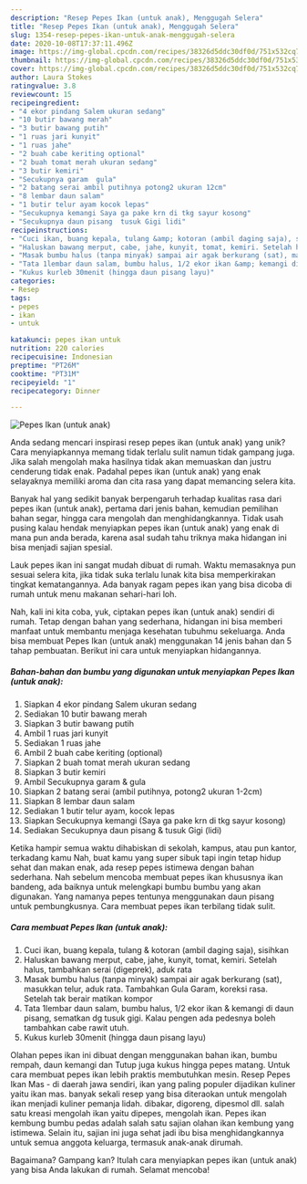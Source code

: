 ```yaml
---
description: "Resep Pepes Ikan (untuk anak), Menggugah Selera"
title: "Resep Pepes Ikan (untuk anak), Menggugah Selera"
slug: 1354-resep-pepes-ikan-untuk-anak-menggugah-selera
date: 2020-10-08T17:37:11.496Z
image: https://img-global.cpcdn.com/recipes/38326d5ddc30df0d/751x532cq70/pepes-ikan-untuk-anak-foto-resep-utama.jpg
thumbnail: https://img-global.cpcdn.com/recipes/38326d5ddc30df0d/751x532cq70/pepes-ikan-untuk-anak-foto-resep-utama.jpg
cover: https://img-global.cpcdn.com/recipes/38326d5ddc30df0d/751x532cq70/pepes-ikan-untuk-anak-foto-resep-utama.jpg
author: Laura Stokes
ratingvalue: 3.8
reviewcount: 15
recipeingredient:
- "4 ekor pindang Salem ukuran sedang"
- "10 butir bawang merah"
- "3 butir bawang putih"
- "1 ruas jari kunyit"
- "1 ruas jahe"
- "2 buah cabe keriting optional"
- "2 buah tomat merah ukuran sedang"
- "3 butir kemiri"
- "Secukupnya garam  gula"
- "2 batang serai ambil putihnya potong2 ukuran 12cm"
- "8 lembar daun salam"
- "1 butir telur ayam kocok lepas"
- "Secukupnya kemangi Saya ga pake krn di tkg sayur kosong"
- "Secukupnya daun pisang  tusuk Gigi lidi"
recipeinstructions:
- "Cuci ikan, buang kepala, tulang &amp; kotoran (ambil daging saja), sisihkan"
- "Haluskan bawang merput, cabe, jahe, kunyit, tomat, kemiri. Setelah halus, tambahkan serai (digeprek), aduk rata"
- "Masak bumbu halus (tanpa minyak) sampai air agak berkurang (sat), masukkan telur, aduk rata. Tambahkan Gula Garam, koreksi rasa. Setelah tak berair matikan kompor"
- "Tata 1lembar daun salam, bumbu halus, 1/2 ekor ikan &amp; kemangi di daun pisang, sematkan dg tusuk gigi. Kalau pengen ada pedesnya boleh tambahkan cabe rawit utuh."
- "Kukus kurleb 30menit (hingga daun pisang layu)"
categories:
- Resep
tags:
- pepes
- ikan
- untuk

katakunci: pepes ikan untuk 
nutrition: 220 calories
recipecuisine: Indonesian
preptime: "PT26M"
cooktime: "PT31M"
recipeyield: "1"
recipecategory: Dinner

---
```



![Pepes Ikan (untuk anak)](https://img-global.cpcdn.com/recipes/38326d5ddc30df0d/751x532cq70/pepes-ikan-untuk-anak-foto-resep-utama.jpg)

Anda sedang mencari inspirasi resep pepes ikan (untuk anak) yang unik? Cara menyiapkannya memang tidak terlalu sulit namun tidak gampang juga. Jika salah mengolah maka hasilnya tidak akan memuaskan dan justru cenderung tidak enak. Padahal pepes ikan (untuk anak) yang enak selayaknya memiliki aroma dan cita rasa yang dapat memancing selera kita.

Banyak hal yang sedikit banyak berpengaruh terhadap kualitas rasa dari pepes ikan (untuk anak), pertama dari jenis bahan, kemudian pemilihan bahan segar, hingga cara mengolah dan menghidangkannya. Tidak usah pusing kalau hendak menyiapkan pepes ikan (untuk anak) yang enak di mana pun anda berada, karena asal sudah tahu triknya maka hidangan ini bisa menjadi sajian spesial.

Lauk pepes ikan ini sangat mudah dibuat di rumah. Waktu memasaknya pun sesuai selera kita, jika tidak suka terlalu lunak kita bisa memperkirakan tingkat kematangannya. Ada banyak ragam pepes ikan yang bisa dicoba di rumah untuk menu makanan sehari-hari loh.


Nah, kali ini kita coba, yuk, ciptakan pepes ikan (untuk anak) sendiri di rumah. Tetap dengan bahan yang sederhana, hidangan ini bisa memberi manfaat untuk membantu menjaga kesehatan tubuhmu sekeluarga. Anda bisa membuat Pepes Ikan (untuk anak) menggunakan 14 jenis bahan dan 5 tahap pembuatan. Berikut ini cara untuk menyiapkan hidangannya.

<!--inarticleads1-->

##### Bahan-bahan dan bumbu yang digunakan untuk menyiapkan Pepes Ikan (untuk anak):

1. Siapkan 4 ekor pindang Salem ukuran sedang
1. Sediakan 10 butir bawang merah
1. Siapkan 3 butir bawang putih
1. Ambil 1 ruas jari kunyit
1. Sediakan 1 ruas jahe
1. Ambil 2 buah cabe keriting (optional)
1. Siapkan 2 buah tomat merah ukuran sedang
1. Siapkan 3 butir kemiri
1. Ambil Secukupnya garam &amp; gula
1. Siapkan 2 batang serai (ambil putihnya, potong2 ukuran 1-2cm)
1. Siapkan 8 lembar daun salam
1. Sediakan 1 butir telur ayam, kocok lepas
1. Siapkan Secukupnya kemangi (Saya ga pake krn di tkg sayur kosong)
1. Sediakan Secukupnya daun pisang &amp; tusuk Gigi (lidi)


Ketika hampir semua waktu dihabiskan di sekolah, kampus, atau pun kantor, terkadang kamu Nah, buat kamu yang super sibuk tapi ingin tetap hidup sehat dan makan enak, ada resep pepes istimewa dengan bahan sederhana. Nah sebelum mencoba membuat pepes ikan khususnya ikan bandeng, ada baiknya untuk melengkapi bumbu bumbu yang akan digunakan. Yang namanya pepes tentunya menggunakan daun pisang untuk pembungkusnya. Cara membuat pepes ikan terbilang tidak sulit. 

<!--inarticleads2-->

##### Cara membuat Pepes Ikan (untuk anak):

1. Cuci ikan, buang kepala, tulang &amp; kotoran (ambil daging saja), sisihkan
1. Haluskan bawang merput, cabe, jahe, kunyit, tomat, kemiri. Setelah halus, tambahkan serai (digeprek), aduk rata
1. Masak bumbu halus (tanpa minyak) sampai air agak berkurang (sat), masukkan telur, aduk rata. Tambahkan Gula Garam, koreksi rasa. Setelah tak berair matikan kompor
1. Tata 1lembar daun salam, bumbu halus, 1/2 ekor ikan &amp; kemangi di daun pisang, sematkan dg tusuk gigi. Kalau pengen ada pedesnya boleh tambahkan cabe rawit utuh.
1. Kukus kurleb 30menit (hingga daun pisang layu)


Olahan pepes ikan ini dibuat dengan menggunakan bahan ikan, bumbu rempah, daun kemangi dan Tutup juga kukus hingga pepes matang. Untuk cara membuat pepes ikan lebih praktis membutuhkan mesin. Resep Pepes Ikan Mas - di daerah jawa sendiri, ikan yang paling populer dijadikan kuliner yaitu ikan mas. banyak sekali resep yang bisa diteraokan untuk mengolah ikan menjadi kuliner pemanja lidah. dibakar, digoreng, dipesmol dll. salah satu kreasi mengolah ikan yaitu dipepes, mengolah ikan. Pepes ikan kembung bumbu pedas adalah salah satu sajian olahan ikan kembung yang istimewa. Selain itu, sajian ini juga sehat jadi ibu bisa menghidangkannya untuk semua anggota keluarga, termasuk anak-anak dirumah. 

Bagaimana? Gampang kan? Itulah cara menyiapkan pepes ikan (untuk anak) yang bisa Anda lakukan di rumah. Selamat mencoba!
